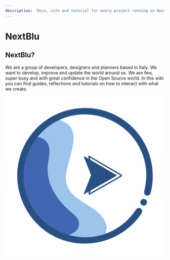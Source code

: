 ```yaml
---
description: 'Docs, info and tutorial for every project running on NextBlu'
---
```


# NextBlu

## NextBlu?

We are a group of developers, designers and planners based in Italy. We want to develop, improve and update the world around us. We are few, super busy and with great confidence in the Open Source world. In this wiki you can find guides, reflections and tutorials on how to interact with what we create.

![](.gitbook/assets/circle-cropped.png)



